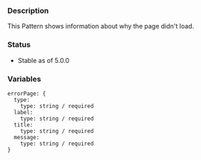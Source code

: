 ### Description
This Pattern shows information about why the page didn't load.

### Status
* Stable as of 5.0.0

### Variables
~~~
errorPage: {
  type: 
    type: string / required
  label: 
    type: string / required
  title: 
    type: string / required
  message: 
    type: string / required
}
~~~
